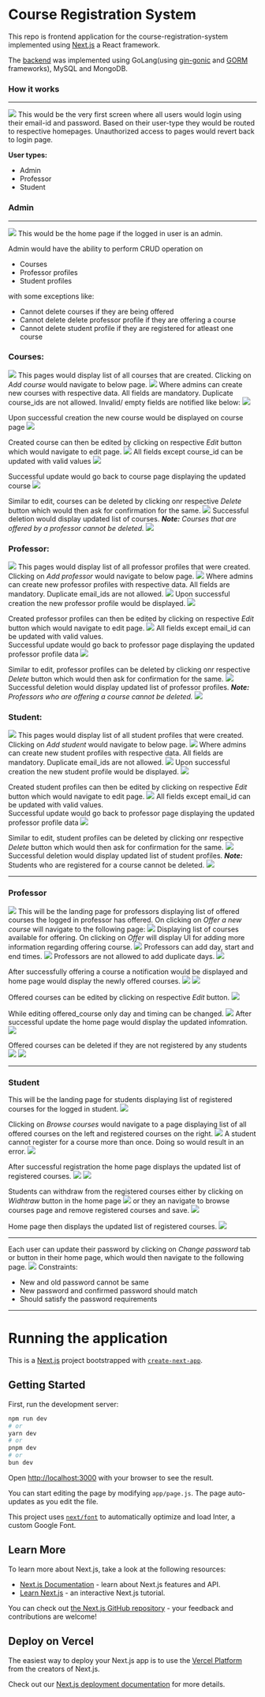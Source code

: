 <h1>Course Registration System</h1>
<p>This repo is frontend application for the course-registration-system implemented using <a href="https://nextjs.org/">Next.js</a> a React framework.</p>
The <a href="https://github.com/Aswatth/course-registration-api-gateway">backend</a> was implemented using GoLang(using <a href="https://gin-gonic.com/">gin-gonic</a> and <a href="https://gorm.io/index.html">GORM</a> frameworks), MySQL and MongoDB.
<h3>How it works</h3>
<hr>

<img src="readme_images/login_page.png">
This would be the very first screen where all users would login using their email-id and password.
Based on their user-type they would be routed to respective homepages.
Unauthorized access to pages would revert back to login page.

<b>User types:</b>
<ul>
  <li>Admin</li>
  <li>Professor</li>
  <li>Student</li>
</ul>

<h3>Admin</h3>
<hr>
<img src="readme_images/admin/admin_home_page.png">
This would be the home page if the logged in user is an admin.

Admin would have the ability to perform CRUD operation on 
<ul>
  <li>Courses</li>
  <li>Professor profiles</li>
  <li>Student profiles</li>
</ul>
with some exceptions like:
<ul>
  <li>Cannot delete courses if they are being offered</li>
  <li>Cannot delete delete professor profile if they are offering a course</li>
  <li>Cannot delete student profile if they are registered for atleast one course</li>
</ul>

<h3>Courses:</h3>
<img src="readme_images/admin/course/1_admin_course_page.png">
This pages would display list of all courses that are created. Clicking on <i>Add course</i> would navigate to below page.
<img src="readme_images/admin/course/2_add_course.png">
Where admins can create new courses with respective data. All fields are mandatory. Duplicate course_ids are not allowed. Invalid/ empty fields are notified like below:
<img src="readme_images/admin/course/3_add_course_error.png">

Upon successful creation the new course would be displayed on course page
<img src="readme_images/admin/course/4_new_course.png">

Created course can then be edited by clicking on respective <i>Edit</i> button which would navigate to edit page.
<img src="readme_images/admin/course/5_edit_course.png">
All fields except course_id can be updated with valid values
<img src="readme_images/admin/course/6_edited_course.png">

Successful update would go back to course page displaying the updated course
<img src="readme_images/admin/course/7_updated_course.png">

Similar to edit, courses can be deleted by clicking onr respective <i>Delete</i> button which would then ask for confirmation for the same.
<img src="readme_images/admin/course/8_delete_course.png">
Successful deletion would display updated list of courses. <i><b>Note:</b> Courses that are offered by a professor cannot be deleted.</i>
<img src="readme_images/admin/course/9_deleted_course.png">

<h3>Professor:</h3>
<img src="readme_images/admin/professor/1_professor.png">
This pages would display list of all professor profiles that were created. Clicking on <i>Add professor</i> would navigate to below page.
<img src="readme_images/admin/professor/2_add_professor.png">
Where admins can create new professor profiles with respective data. All fields are mandatory. Duplicate email_ids are not allowed.
<img src="readme_images/admin/professor/3_new_professor.png">
Upon successful creation the new professor profile would be displayed.
<img src="readme_images/admin/professor/4_new_professor.png">

Created professor profiles can then be edited by clicking on respective <i>Edit</i> button which would navigate to edit page.
<img src="readme_images/admin/professor/6_edit_professor.png">
All fields except email_id can be updated with valid values. <br>
Successful update would go back to professor page displaying the updated professor profile data
<img src="readme_images/admin/professor/7_updated_professor.png">

Similar to edit, professor profiles can be deleted by clicking onr respective <i>Delete</i> button which would then ask for confirmation for the same.
<img src="readme_images/admin/professor/8_delete_professor.png">
Successful deletion would display updated list of professor profiles.
<i><b>Note:</b> Professors who are offering a course cannot be deleted.</i>
<img src="readme_images/admin/professor/9_delete_failure.png">

<h3>Student:</h3>
<img src="readme_images/admin/student/1_student_page.png">
This pages would display list of all student profiles that were created. Clicking on <i>Add student</i> would navigate to below page.
<img src="readme_images/admin/student/2_add_student_page.png">
Where admins can create new student profiles with respective data. All fields are mandatory. Duplicate email_ids are not allowed.
<img src="readme_images/admin/student/3_new_student_data.png">
Upon successful creation the new student profile would be displayed.
<img src="readme_images/admin/student/4_new_student.png">

Created student profiles can then be edited by clicking on respective <i>Edit</i> button which would navigate to edit page.
<img src="readme_images/admin/student/5_edit_student_page.png">
All fields except email_id can be updated with valid values. <br>
Successful update would go back to professor page displaying the updated professor profile data
<img src="readme_images/admin/student/6_edit student.png">

Similar to edit, student profiles can be deleted by clicking onr respective <i>Delete</i> button which would then ask for confirmation for the same.
<img src="readme_images/admin/student/7_delete_student.png">
Successful deletion would display updated list of student profiles.
<i><b>Note:</b></i> Students who are registered for a course cannot be deleted.
<img src="readme_images/admin/student/8_delete_student_failure.png">

<hr>
<h3>Professor</h3>
<img src="readme_images/professor/0_professor_page.png">
This will be the landing page for professors displaying list of offered courses the logged in professor has offered.
On clicking on <i>Offer a new course</i> will navigate to the following page:
<img src="readme_images/professor/1_available_course.png">
Displaying list of courses available for offering.
On clicking on <i>Offer</i> will display UI for adding more information regarding offering course.
<img src="readme_images/professor/2_offer_course.png">
Professors can add day, start and end times.
<img src="readme_images/professor/3_adding_day.png">
Professors are not allowed to add duplicate days.
<img src="readme_images/professor/4_adding_duplicate_day.png">

After successfully offering a course a notification would be displayed and home page would display the newly offered courses.
<img src="readme_images/professor/5_successfully_offered_course.png">
<img src="readme_images/professor/6_offered_course.png">

Offered courses can be edited by clicking on respective <i>Edit</i> button.
<img src="readme_images/professor/7_edit_offered_course.png">

While editing offered_course only day and timing can be changed.
<img src="readme_images/professor/8_update_offered_course.png">
After successful update the home page would display the updated infomration.
<img src="readme_images/professor/9_updated_offered_course.png">

Offered courses can be deleted if they are not registered by any students
<img src="readme_images/professor/10_delete_offered_course.png">
<img src="readme_images/professor/11_delete_offered_course_failure.png">
<hr>

<h3>Student</h3>
This will be the landing page for students displaying list of registered courses for the logged in student.
<img src="readme_images/student/0_student_page.png">

Clicking on <i>Browse courses</i> would navigate to a page displaying list of all offered courses on the left and registered courses on the right.
<img src="readme_images/student/1_browse_courses.png">
A student cannot register for a course more than once. Doing so would result in an error.
<img src="readme_images/student/2_register_error.png">

After successful registration the home page displays the updated list of registered courses.
<img src="readme_images/student/3_register_courses.png">
<img src="readme_images/student/4_registered_courses.png">

Students can withdraw from the registered courses either by clicking on <i>Widhtraw</i> button in the home page
<img src="readme_images/student/5_withdraw_course.png">
or they an navigate to browse courses page and remove registered courses and save.
<img src="readme_images/student/6_remove_course.png">

Home page then displays the updated list of registered courses.
<img src="readme_images/student/7_updated_courses.png">

<hr>

Each user can update their password by clicking on <i>Change password</i> tab or button in their home page, which would then navigate to the following page.
<img src="readme_images/update_password_page.png">
Constraints:
<ul>
  <li>New and old password cannot be same</li>
  <li>New password and confirmed password should match</li>
  <li>Should satisfy the password requirements</li>
</ul>

<hr>
<h1>Running the application</h1>

This is a [Next.js](https://nextjs.org/) project bootstrapped with [`create-next-app`](https://github.com/vercel/next.js/tree/canary/packages/create-next-app).

## Getting Started

First, run the development server:

```bash
npm run dev
# or
yarn dev
# or
pnpm dev
# or
bun dev
```

Open [http://localhost:3000](http://localhost:3000) with your browser to see the result.

You can start editing the page by modifying `app/page.js`. The page auto-updates as you edit the file.

This project uses [`next/font`](https://nextjs.org/docs/basic-features/font-optimization) to automatically optimize and load Inter, a custom Google Font.

## Learn More

To learn more about Next.js, take a look at the following resources:

- [Next.js Documentation](https://nextjs.org/docs) - learn about Next.js features and API.
- [Learn Next.js](https://nextjs.org/learn) - an interactive Next.js tutorial.

You can check out [the Next.js GitHub repository](https://github.com/vercel/next.js/) - your feedback and contributions are welcome!

## Deploy on Vercel

The easiest way to deploy your Next.js app is to use the [Vercel Platform](https://vercel.com/new?utm_medium=default-template&filter=next.js&utm_source=create-next-app&utm_campaign=create-next-app-readme) from the creators of Next.js.

Check out our [Next.js deployment documentation](https://nextjs.org/docs/deployment) for more details.

